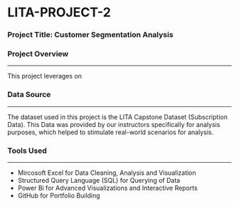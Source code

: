 # LITA-PROJECT-2

### Project Title: Customer Segmentation Analysis

### Project Overview
---
This project leverages on 

### Data Source
---
The dataset used in this project is the LITA Capstone Dataset (Subscription Data). This Data was provided by our instructors specifically for analysis purposes, which helped to stimulate real-world scenarios for analysis.

### Tools Used
---
- Mircosoft Excel for Data Cleaning, Analysis and Visualization
- Structured Query Language (SQL) for Querying of Data
- Power Bi for Advanced Visualizations and Interactive Reports
- GitHub for Portfolio Building
